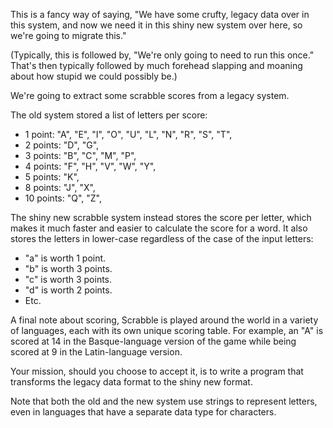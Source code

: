 This is a fancy way of saying, "We have some crufty, legacy data over in
this system, and now we need it in this shiny new system over here, so
we're going to migrate this."

(Typically, this is followed by, "We're only going to need to run this
once." That's then typically followed by much forehead slapping and
moaning about how stupid we could possibly be.)

We're going to extract some scrabble scores from a legacy system.

The old system stored a list of letters per score:

- 1 point: "A", "E", "I", "O", "U", "L", "N", "R", "S", "T",
- 2 points: "D", "G",
- 3 points: "B", "C", "M", "P",
- 4 points: "F", "H", "V", "W", "Y",
- 5 points: "K",
- 8 points: "J", "X",
- 10 points: "Q", "Z",

The shiny new scrabble system instead stores the score per letter, which
makes it much faster and easier to calculate the score for a word. It
also stores the letters in lower-case regardless of the case of the
input letters:

- "a" is worth 1 point.
- "b" is worth 3 points.
- "c" is worth 3 points.
- "d" is worth 2 points.
- Etc.

A final note about scoring, Scrabble is played around the world in a
variety of languages, each with its own unique scoring table. For
example, an "A" is scored at 14 in the Basque-language version of the
game while being scored at 9 in the Latin-language version.

Your mission, should you choose to accept it, is to write a program that
transforms the legacy data format to the shiny new format.

Note that both the old and the new system use strings to represent
letters, even in languages that have a separate data type for
characters. 
